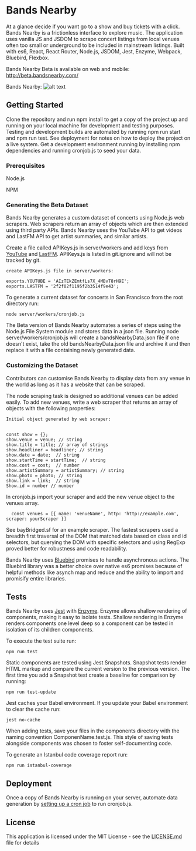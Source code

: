 # Bands Nearby

At a glance decide if you want go to a show and buy tickets with a click. Bands Nearby is a frictionless interface to explore music. The application uses vanilla JS and JSDOM to scrape concert listings from local venues often too small or underground to be included in mainstream listings. Built with es6, React, React Router, Node.js, JSDOM, Jest, Enzyme, Webpack, Bluebird, Flexbox.

Bands Nearby Beta is available on web and mobile: http://beta.bandsnearby.com/

Bands Nearby:
![alt text](https://github.com/jenjwong/bands-nearby/blob/beta/src/css/images/venuePic.png "Bands Nearby")


## Getting Started

Clone the repository and run npm install to get a copy of the project up and running on your local machine for development and testing purposes. Testing and development builds are automated by running npm run start and npm run test. See deployment for notes on how to deploy the project on a live system. Get a development environment running by installing npm dependencies and running cronjob.js to seed your data. 

### Prerequisites

Node.js

NPM

### Generating the Beta Dataset

Bands Nearby generates a custom dataset of concerts using Node.js web scrapers. Web scrapers return an array of objects which are then extended using third party APIs. Bands Nearby uses the YouTube API to get videos and LastFM API to get artist summaries, and similar artists.

Create a file called APIKeys.js in server/workers and add keys from [YouTube](https://developers.google.com/youtube/v3/getting-started) and [LastFM](https://secure.last.fm/login?next=/api/account/create). APIKeys.js is listed in git.ignore and will not be tracked by git.

```
create APIKeys.js file in server/workers:

exports.YOUTUBE = 'AIzTEkZEmtfLs7X_4MBvT8rH9E';
exports.LASTFM = '2f2f02f1195f2b3514f9e43';
```

To generate a current dataset for concerts in San Francisco from the root directory run:

```
node server/workers/cronjob.js
```

The Beta version of Bands Nearby automates a series of steps using the Node.js File System module and stores data in a json file. Running node server/workers/cronjob.js will create a bandsNearbyData.json file if one doesn't exist, take the old bandsNearbyData.json file and archive it and then replace it with a file containing newly generated data.


### Customizing the Dataset

Contributors can customise Bands Nearby to display data from any venue  in the world as long as it has a website that can be scraped.

The node scraping task is designed so additional venues can be added easily. To add new venues, write a web scraper that returns an array of objects with the following properties:

```
Initial object generated by web scraper:


const show = {};
show.venue = venue; // string
show.title = title; // array of strings
show.headliner = headliner; // string
show.date = date;  // string
show.startTime = startTime;  // string
show.cost = cost;  // number
show.artistSummary = artistSummary; // string
show.photo = photo; // string
show.link = link;  // string
Show.id = number // number
 ```

In cronjob.js import your scraper and add the new venue object to the venues array.
```
  const venues = [{ name: 'venueName', http: 'http://example.com', scraper: yourScraper }]
 ```
 
See bayBridged.sf for an example scraper. The fastest scrapers used a breadth first traversal of the DOM that matched data based on class and id selectors, but querying the DOM with specific selectors and using RegExp proved better for robustness and code readability. 

Bands Nearby uses [Bluebird](http://bluebirdjs.com/docs/getting-started.html) promises to handle asynchronous actions. The Bluebird library was a better choice over native es6 promises because of helpful methods like asynch map and reduce and the ability to import and promisify entire libraries.

## Tests

Bands Nearby uses [Jest](https://facebook.github.io/jest/) with [Enzyme](https://github.com/airbnb/enzyme). Enzyme allows shallow rendering of components, making it easy to isolate tests. Shallow rendering in Enzyme renders components one level deep so a component can be tested in isolation of its children components.

To execute the test suite run:
```
npm run test
```

Static components are tested using Jest Snapshots. Snapshot tests render HTML markup and compare the current version to the previous version. The first time you add a Snapshot test create a baseline for comparison by running:

```
npm run test-update
```

Jest caches your Babel environment. If you update your Babel environment to clear the cache run:

```
jest no-cache
```

When adding tests, save your files in the components directory with the naming convention ComponenName.test.js. This style of saving tests alongside components was chosen to foster self-documenting code.

To generate an Istanbul code coverage report run:
```
npm run istanbul-coverage
```

## Deployment
Once a copy of Bands Nearby is running on your server, automate data generation by [setting up a cron job](https://www.digitalocean.com/community/tutorials/how-to-use-cron-to-automate-tasks-on-a-vps) to run cronjob.js. 


## License

This application is licensed under the MIT License - see the [LICENSE.md](LICENSE.md) file for details


